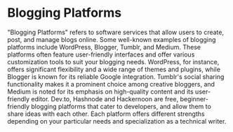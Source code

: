 # Blogging Platforms

"Blogging Platforms" refers to software services that allow users to create, post, and manage blogs online. Some well-known examples of blogging platforms include WordPress, Blogger, Tumblr, and Medium. These platforms often feature user-friendly interfaces and offer various customization tools to suit your blogging needs. WordPress, for instance, offers significant flexibility and a wide range of themes and plugins, while Blogger is known for its reliable Google integration. Tumblr's social sharing functionality makes it a prominent choice among creative bloggers, and Medium is noted for its emphasis on high-quality content and its user-friendly editor. Dev.to, Hashnode and Hackernoon are free, beginner-friendly blogging platforms that cater to developers, and allow them to share ideas with each other. Each platform offers different strengths depending on your particular needs and specialization as a technical writer. 
